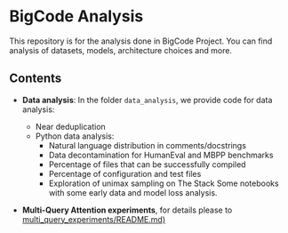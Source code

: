 
# BigCode Analysis
This repository is for the analysis done in BigCode Project. You can find analysis of datasets, models, architecture choices and more.

## Contents
* **Data analysis**: In the folder `data_analysis`, we provide code for data analysis:
  * Near deduplication
  * Python data analysis:
    * Natural language distribution in comments/docstrings 
    * Data decontamination for HumanEval and MBPP benchmarks
    * Percentage of files that can be successfully compiled
    * Percentage of configuration and test files
    * Exploration of unimax sampling on The Stack
Some notebooks with some early data and model loss analysis.

* **Multi-Query Attention experiments**, for details please to [multi_query_experiments/README.md)](/multi_query_experiments/README.md)
